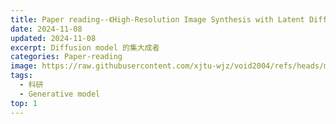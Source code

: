 ```yaml
---
title: Paper reading--《High-Resolution Image Synthesis with Latent Diffusion Models》
date: 2024-11-08
updated: 2024-11-08
excerpt: Diffusion model 的集大成者
categories: Paper-reading
image: https://raw.githubusercontent.com/xjtu-wjz/void2004/refs/heads/main/pics_for_post/_2024-11-08%20142919.webp
tags:
  - 科研
  - Generative model
top: 1
---
```


